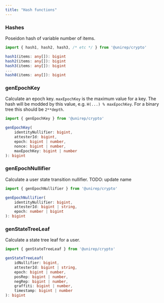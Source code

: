 ```yaml
---
title: "Hash functions"
---
```


### Hashes

Poseidon hash of variable number of items.
```ts
import { hash1, hash2, hash3, /* etc */ } from '@unirep/crypto'

hash1(items: any[]): bigint
hash2(items: any[]): bigint
hash3(items: any[]): bigint
...
hash8(items: any[]): bigint
```

### genEpochKey

Calculate an epoch key. `maxEpochKey` is the maximum value for a key. The hash will be modded by this value, e.g. `H(...) % maxEpochKey`. For a binary tree this should be `2**depth`.
```ts
import { genEpochKey } from '@unirep/crypto'

genEpochKey(
    identityNullifier: bigint,
    attesterId: bigint,
    epoch: bigint | number,
    nonce: bigint | number,
    maxEpochKey: bigint | number
): bigint
```

### genEpochNullifier

Calculate a user state transition nullifier. TODO: update name
```ts
import { genEpochNullifier } from '@unirep/crypto'

genEpochNullifier(
    identityNullifier: bigint,
    attesterId: bigint | string,
    epoch: number | bigint
): bigint
```

### genStateTreeLeaf

Calculate a state tree leaf for a user.
```ts
import { genStateTreeLeaf } from '@unirep/crypto'

genStateTreeLeaf(
    idNullifier: bigint,
    attesterId: bigint | string,
    epoch: bigint | number,
    posRep: bigint | number,
    negRep: bigint | number,
    graffiti: bigint | number,
    timestamp: bigint | number
): bigint
```
